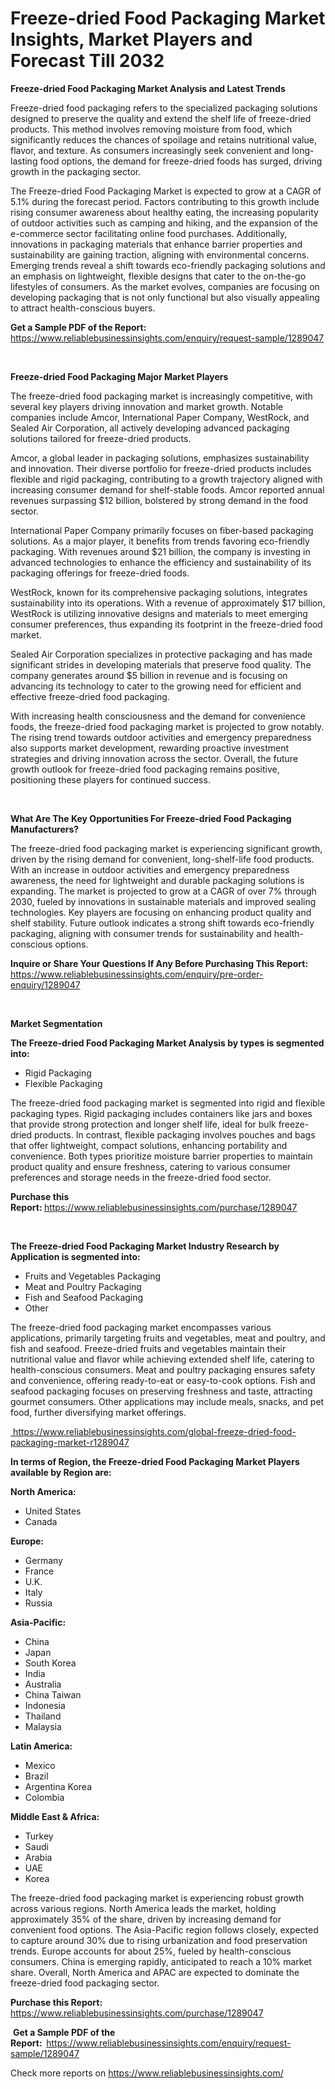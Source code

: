 <p><h1>Freeze-dried Food Packaging Market Insights, Market Players and Forecast Till 2032</h1></p><p><strong>Freeze-dried Food Packaging Market Analysis and Latest Trends</strong></p>
<p><p>Freeze-dried food packaging refers to the specialized packaging solutions designed to preserve the quality and extend the shelf life of freeze-dried products. This method involves removing moisture from food, which significantly reduces the chances of spoilage and retains nutritional value, flavor, and texture. As consumers increasingly seek convenient and long-lasting food options, the demand for freeze-dried foods has surged, driving growth in the packaging sector.</p><p>The Freeze-dried Food Packaging Market is expected to grow at a CAGR of 5.1% during the forecast period. Factors contributing to this growth include rising consumer awareness about healthy eating, the increasing popularity of outdoor activities such as camping and hiking, and the expansion of the e-commerce sector facilitating online food purchases. Additionally, innovations in packaging materials that enhance barrier properties and sustainability are gaining traction, aligning with environmental concerns. Emerging trends reveal a shift towards eco-friendly packaging solutions and an emphasis on lightweight, flexible designs that cater to the on-the-go lifestyles of consumers. As the market evolves, companies are focusing on developing packaging that is not only functional but also visually appealing to attract health-conscious buyers.</p></p>
<p><strong>Get a Sample PDF of the Report:&nbsp;</strong> <a href="https://www.reliablebusinessinsights.com/enquiry/request-sample/1289047?utm_campaign=2924&utm_medium=2&utm_source=Github&utm_content=ia&utm_term=29032025&utm_id=freeze-dried-food-packaging">https://www.reliablebusinessinsights.com/enquiry/request-sample/1289047</a></p>
<p>&nbsp;</p>
<p><strong>Freeze-dried Food Packaging Major Market Players</strong></p>
<p><p>The freeze-dried food packaging market is increasingly competitive, with several key players driving innovation and market growth. Notable companies include Amcor, International Paper Company, WestRock, and Sealed Air Corporation, all actively developing advanced packaging solutions tailored for freeze-dried products.</p><p>Amcor, a global leader in packaging solutions, emphasizes sustainability and innovation. Their diverse portfolio for freeze-dried products includes flexible and rigid packaging, contributing to a growth trajectory aligned with increasing consumer demand for shelf-stable foods. Amcor reported annual revenues surpassing $12 billion, bolstered by strong demand in the food sector.</p><p>International Paper Company primarily focuses on fiber-based packaging solutions. As a major player, it benefits from trends favoring eco-friendly packaging. With revenues around $21 billion, the company is investing in advanced technologies to enhance the efficiency and sustainability of its packaging offerings for freeze-dried foods.</p><p>WestRock, known for its comprehensive packaging solutions, integrates sustainability into its operations. With a revenue of approximately $17 billion, WestRock is utilizing innovative designs and materials to meet emerging consumer preferences, thus expanding its footprint in the freeze-dried food market.</p><p>Sealed Air Corporation specializes in protective packaging and has made significant strides in developing materials that preserve food quality. The company generates around $5 billion in revenue and is focusing on advancing its technology to cater to the growing need for efficient and effective freeze-dried food packaging.</p><p>With increasing health consciousness and the demand for convenience foods, the freeze-dried food packaging market is projected to grow notably. The rising trend towards outdoor activities and emergency preparedness also supports market development, rewarding proactive investment strategies and driving innovation across the sector. Overall, the future growth outlook for freeze-dried food packaging remains positive, positioning these players for continued success.</p></p>
<p>&nbsp;</p>
<p><strong>What Are The Key Opportunities For Freeze-dried Food Packaging Manufacturers?</strong></p>
<p><p>The freeze-dried food packaging market is experiencing significant growth, driven by the rising demand for convenient, long-shelf-life food products. With an increase in outdoor activities and emergency preparedness awareness, the need for lightweight and durable packaging solutions is expanding. The market is projected to grow at a CAGR of over 7% through 2030, fueled by innovations in sustainable materials and improved sealing technologies. Key players are focusing on enhancing product quality and shelf stability. Future outlook indicates a strong shift towards eco-friendly packaging, aligning with consumer trends for sustainability and health-conscious options.</p></p>
<p><strong>Inquire or Share Your Questions If Any Before Purchasing This Report:</strong> <a href="https://www.reliablebusinessinsights.com/enquiry/pre-order-enquiry/1289047?utm_campaign=2924&utm_medium=2&utm_source=Github&utm_content=ia&utm_term=29032025&utm_id=freeze-dried-food-packaging">https://www.reliablebusinessinsights.com/enquiry/pre-order-enquiry/1289047</a></p>
<p>&nbsp;</p>
<p><strong>Market Segmentation</strong></p>
<p><strong>The Freeze-dried Food Packaging Market Analysis by types is segmented into:</strong></p>
<p><ul><li>Rigid Packaging</li><li>Flexible Packaging</li></ul></p>
<p><p>The freeze-dried food packaging market is segmented into rigid and flexible packaging types. Rigid packaging includes containers like jars and boxes that provide strong protection and longer shelf life, ideal for bulk freeze-dried products. In contrast, flexible packaging involves pouches and bags that offer lightweight, compact solutions, enhancing portability and convenience. Both types prioritize moisture barrier properties to maintain product quality and ensure freshness, catering to various consumer preferences and storage needs in the freeze-dried food sector.</p></p>
<p><strong>Purchase this Report:&nbsp;</strong><a href="https://www.reliablebusinessinsights.com/purchase/1289047?utm_campaign=2924&utm_medium=2&utm_source=Github&utm_content=ia&utm_term=29032025&utm_id=freeze-dried-food-packaging">https://www.reliablebusinessinsights.com/purchase/1289047</a></p>
<p>&nbsp;</p>
<p><strong>The Freeze-dried Food Packaging Market Industry Research by Application is segmented into:</strong></p>
<p><ul><li>Fruits and Vegetables Packaging</li><li>Meat and Poultry Packaging</li><li>Fish and Seafood Packaging</li><li>Other</li></ul></p>
<p><p>The freeze-dried food packaging market encompasses various applications, primarily targeting fruits and vegetables, meat and poultry, and fish and seafood. Freeze-dried fruits and vegetables maintain their nutritional value and flavor while achieving extended shelf life, catering to health-conscious consumers. Meat and poultry packaging ensures safety and convenience, offering ready-to-eat or easy-to-cook options. Fish and seafood packaging focuses on preserving freshness and taste, attracting gourmet consumers. Other applications may include meals, snacks, and pet food, further diversifying market offerings.</p></p>
<p><a href="https://www.reliablebusinessinsights.com/global-freeze-dried-food-packaging-market-r1289047?utm_campaign=2924&utm_medium=2&utm_source=Github&utm_content=ia&utm_term=29032025&utm_id=freeze-dried-food-packaging">&nbsp;https://www.reliablebusinessinsights.com/global-freeze-dried-food-packaging-market-r1289047</a></p>
<p><strong>In terms of Region, the Freeze-dried Food Packaging Market Players available by Region are:</strong></p>
<p>
    <p> <strong> North America: </strong>
        <ul>
            <li>United States</li>
            <li>Canada</li>
        </ul>
        </p> 
    <p> <strong> Europe: </strong>
        <ul>
            <li>Germany</li>
            <li>France</li>
            <li>U.K.</li>
            <li>Italy</li>
            <li>Russia</li>
        </ul>
        </p> 
    <p> <strong> Asia-Pacific: </strong>
        <ul>
            <li>China</li>
            <li>Japan</li>
            <li>South Korea</li>
            <li>India</li>
            <li>Australia</li>
            <li>China Taiwan</li>
            <li>Indonesia</li>
            <li>Thailand</li>
            <li>Malaysia</li>
        </ul>
        </p> 
    <p> <strong> Latin America: </strong>
        <ul>
            <li>Mexico</li>
            <li>Brazil</li>
            <li>Argentina Korea</li>
            <li>Colombia</li>
        </ul>
        </p> 
    <p> <strong> Middle East & Africa: </strong>
        <ul>
            <li>Turkey</li>
            <li>Saudi</li>
            <li>Arabia</li>
            <li>UAE</li>
            <li>Korea</li>
        </ul>
    </p>
    </p>
<p><p>The freeze-dried food packaging market is experiencing robust growth across various regions. North America leads the market, holding approximately 35% of the share, driven by increasing demand for convenient food options. The Asia-Pacific region follows closely, expected to capture around 30% due to rising urbanization and food preservation trends. Europe accounts for about 25%, fueled by health-conscious consumers. China is emerging rapidly, anticipated to reach a 10% market share. Overall, North America and APAC are expected to dominate the freeze-dried food packaging sector.</p></p>
<p><strong>Purchase this Report: </strong><a href="https://www.reliablebusinessinsights.com/purchase/1289047?utm_campaign=2924&utm_medium=2&utm_source=Github&utm_content=ia&utm_term=29032025&utm_id=freeze-dried-food-packaging">https://www.reliablebusinessinsights.com/purchase/1289047</a></p>
<p>&nbsp;<strong>Get a Sample PDF of the Report:&nbsp;&nbsp;</strong><a href="https://www.reliablebusinessinsights.com/enquiry/request-sample/1289047?utm_campaign=2924&utm_medium=2&utm_source=Github&utm_content=ia&utm_term=29032025&utm_id=freeze-dried-food-packaging">https://www.reliablebusinessinsights.com/enquiry/request-sample/1289047</a></p>
<p><strong></strong></p>
<p>Check more reports on <a href="https://www.reliablebusinessinsights.com/?utm_campaign=2924&utm_medium=2&utm_source=Github&utm_content=ia&utm_term=29032025&utm_id=freeze-dried-food-packaging">https://www.reliablebusinessinsights.com/</a></p>